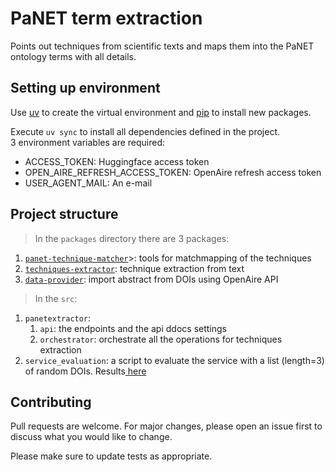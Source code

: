 # PaNET term extraction 

Points out techniques from scientific texts and maps them into the PaNET ontology terms with all details.


## Setting up environment

Use [uv](https://docs.astral.sh/uv/getting-started/installation/#standalone-installer) to create the virtual environment
and [pip](https://pip.pypa.io/en/stable/) to install new packages.

Execute `uv sync` to install all dependencies defined in the project. <br>
3 environment variables are required:
- ACCESS_TOKEN: Huggingface access token
- OPEN_AIRE_REFRESH_ACCESS_TOKEN: OpenAire refresh access token 
- USER_AGENT_MAIL: An e-mail

## Project structure

> In the `packages` directory there are 3 packages:
1. <a href="packages\panet_technique_matcher\README.md">`panet-technique-matcher`</a>>: tools for matchmapping of the techniques
2.  <a href="packages\techniques_extractor\README.md">`techniques-extractor`</a>: technique extraction from text
3.  <a href="packages\data_provider\README.md">`data-provider`</a>: import abstract from DOIs using OpenAire API

> In the `src`:
1. `panetextractor`: 
    1. `api`: the endpoints and the api ddocs settings
    2. `orchestrator`: orchestrate all the operations for techniques extraction
2. `service_evaluation`: a script to evaluate the service with a list (length=3) of random DOIs. Results<a href="\tests\data\results.json"> here</a>


## Contributing

Pull requests are welcome. For major changes, please open an issue first
to discuss what you would like to change.

Please make sure to update tests as appropriate.

